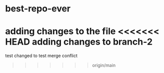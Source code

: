 # best-repo-ever
adding changes to the file
<<<<<<< HEAD
adding changes to branch-2
=======
test
changed to test merge conflict
>>>>>>> origin/main
